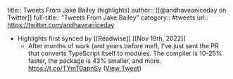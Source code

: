 title:: Tweets From Jake Bailey (highlights)
author:: [[@andhaveaniceday on Twitter]]
full-title:: "Tweets From Jake Bailey"
category:: #tweets
url:: https://twitter.com/andhaveaniceday

- Highlights first synced by [[Readwise]] [[Nov 19th, 2022]]
	- After months of work (and years before me!), I've just sent the PR that converts TypeScript itself to modules. The compiler is 10-25% faster, the package is 43% smaller, and more. https://t.co/TYmT0apnSv ([View Tweet](https://twitter.com/andhaveaniceday/status/1587857147811229699))
